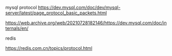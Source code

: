 
mysql protocol
https://dev.mysql.com/doc/dev/mysql-server/latest/page_protocol_basic_packets.html

https://web.archive.org/web/20210728182146/https://dev.mysql.com/doc/internals/en/



redis

https://redis.com.cn/topics/protocol.html

